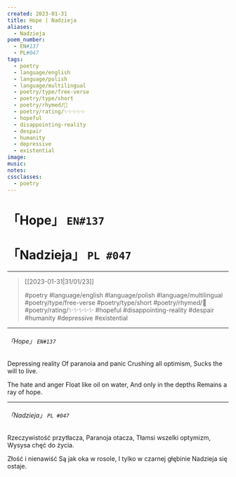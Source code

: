 ```yaml
---
created: 2023-01-31
title: Hope | Nadzieja
aliases:
  - Nadzieja
poem_number:
  - EN#137
  - PL#047
tags:
  - poetry
  - language/english
  - language/polish
  - language/multilingual
  - poetry/type/free-verse
  - poetry/type/short
  - poetry/rhymed/🔴
  - poetry/rating/✨✨✨✨✨
  - hopeful
  - disappointing-reality
  - despair
  - humanity
  - depressive
  - existential
image:
music:
notes:
cssclasses:
  - poetry
---
```

# 「Hope」 `EN#137`
# 「Nadzieja」 `PL #047`

---

> [[2023-01-31|31/01/23]]
> 
> #poetry 
> #language/english #language/polish #language/multilingual 
> #poetry/type/free-verse #poetry/type/short 
> #poetry/rhymed/🔴 
> #poetry/rating/✨✨✨✨✨ 
> #hopeful #disappointing-reality #despair #humanity #depressive #existential 

---

###### 「Hope」 `EN#137`
Depressing reality
Of paranoia and panic
Crushing all optimism,
Sucks the will to live.

The hate and anger
Float like oil on water,
And only in the depths
Remains a ray of hope.

---

###### 「Nadzieja」 `PL #047`
Rzeczywistość przytłacza,
Paranoja otacza,
Tłamsi wszelki optymizm,
Wysysa chęć do życia.

Złość i nienawiść
Są jak oka w rosole,
I tylko w czarnej głębinie
Nadzieja się ostaje.